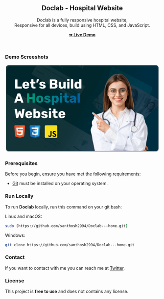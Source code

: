 <div align="center">
  <br />
  <br />

  <h2 align="center">Doclab - Hospital Website</h2>

  Doclab is a fully responsive hospital website, <br />Responsive for all devices, build using HTML, CSS, and JavaScript.

  <a href="https://codewithsadee.github.io/doclab/"><strong>➥ Live Demo</strong></a>

</div>

<br />

### Demo Screeshots

![Doclab Desktop Demo](./readme-images/desktop.png "Desktop Demo")

### Prerequisites

Before you begin, ensure you have met the following requirements:

* [Git](https://git-scm.com/downloads "Download Git") must be installed on your operating system.

### Run Locally

To run **Doclab** locally, run this command on your git bash:

Linux and macOS:

```bash
sudo (https://github.com/santhosh2994/Doclab---home.git)
```

Windows:

```bash
git clone https://github.com/santhosh2994/Doclab---home.git
```

### Contact

If you want to contact with me you can reach me at [Twitter](https://x.com/).

### License

This project is **free to use** and does not contains any license.
